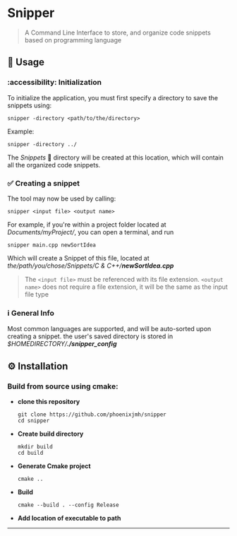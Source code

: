 # Snipper
 >A Command Line Interface to store, and organize code snippets based on programming language

## :memo: Usage
### :accessibility: Initialization
   To initialize the application, you must first specify a directory to save the snippets using:
   ```
snipper -directory <path/to/the/directory>
```
Example:
```
snipper -directory ../
```
The *Snippets* :file_folder: directory will be created at this location, which will contain all the organized code snippets.

### :white_check_mark: Creating a snippet
The tool may now be used by calling:
```
snipper <input file> <output name>
```
For example, if you're within a project folder located at *Documents/myProject/*, you can open a terminal, 
and run 
```
snipper main.cpp newSortIdea
```
Which will create a Snippet of this file, located at *the/path/you/chose/Snippets/C & C++/**newSortIdea.cpp***

>The `<input file>` must be referenced with its file extension. `<output name>` does not require a file extension, it will be the same as the input file type



### :information_source: General Info
Most common languages are supported, and will be auto-sorted upon creating a snippet.
the user's saved directory is stored in *$HOMEDIRECTORY/**./snipper_config***

## :gear: Installation

### Build from source using cmake:
  - **clone this repository**
       ```
      git clone https://github.com/phoenixjmh/snipper
      cd snipper
       ```
  - **Create build directory**
     
       ```
      mkdir build
      cd build
     ```

  - **Generate Cmake project**
       ```
       cmake ..
       ```
  -  **Build**
       ```
       cmake --build . --config Release
        ```
  - 
      **Add location of executable to path**
    
*** 

   






